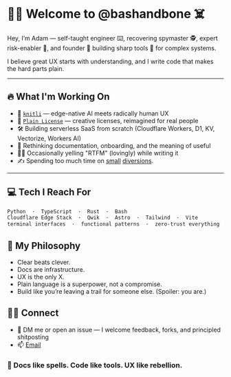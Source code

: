 # 🏴‍☠️ Welcome to @bashandbone ☠️

Hey, I’m Adam — self-taught engineer ⌨️, recovering spymaster 🕵️, expert risk-enabler 🧨, and founder 🧱 building sharp tools 🧰 for complex systems.

I believe great UX starts with understanding, and I write code that makes the hard parts plain.

---

## 🔥 What I'm Working On

- 🧵 [`knitli`](https://knit.li) — edge-native AI meets radically human UX  
- 📜 [`Plain License`](https://plainlicense.org) — creative licenses, reimagined for real people  
- 🛠️ Building serverless SaaS from scratch (Cloudflare Workers, D1, KV, Vectorize, Workers AI)  
- 🧠 Rethinking documentation, onboarding, and the meaning of useful
- 🏴‍☠️ Occasionally yelling "RTFM" (lovingly) while writing it
- ✍️ Spending too much time on [small](https://github.com/knitli/mad-icons) [diversions](https://github.com/knitli/space-pklr).

---

## 💻 Tech I Reach For

```bash
Python  ·  TypeScript  ·  Rust  ·  Bash  
Cloudflare Edge Stack  ·  Qwik  ·  Astro  ·  Tailwind  ·  Vite  
terminal interfaces  ·  functional patterns  ·  zero-trust everything
```

## 🧭 My Philosophy

- Clear beats clever.
- Docs are infrastructure.
- UX is the only X.
- Plain language is a superpower, not a compromise.
- Build like you’re leaving a trail for someone else. (Spoiler: you are.)

## 🧑‍🚀 Connect

- 💬 DM me or open an issue — I welcome feedback, forks, and principled shitposting
- 📫 [Email](mailto:adam@knit.li)


### 📓 Docs like spells. Code like tools. UX like rebellion.
